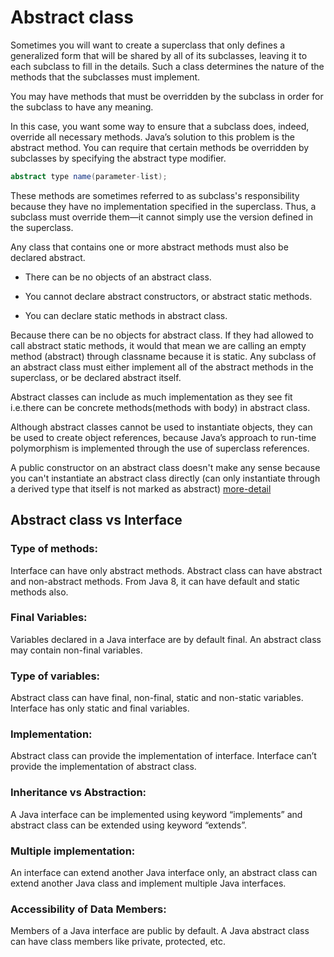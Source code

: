 # Abstract class

Sometimes you will want to create a superclass that only defines a generalized form that will be shared by all of its subclasses, leaving it to each subclass to fill in the details. Such a class determines the nature of the methods that
the subclasses must implement.

You may have methods that must be overridden by the subclass in order for the subclass to have any meaning.

In this case, you want some way to ensure that a subclass does, indeed, override all necessary methods. Java’s solution
to this problem is the abstract method.
You can require that certain methods be overridden by subclasses by specifying the abstract type modifier.
```java
abstract type name(parameter-list);
```
These methods are sometimes referred to as subclass's responsibility because they have no implementation specified in the superclass.
Thus, a subclass must override them—it cannot simply use the version defined in the superclass.

Any class that contains one or more abstract methods must also be declared abstract.

- There can be no objects of an abstract class.

- You cannot declare abstract constructors, or abstract static methods.

- You can declare static methods in abstract class.

Because there can be no objects for abstract class. If they had allowed to call abstract static methods,
it would that mean we are calling an empty method (abstract) through classname because it is static.
Any subclass of an abstract class must either implement all of the abstract methods in the superclass, or be declared abstract itself.

Abstract classes can include as much implementation as they see fit i.e.there can be concrete methods(methods with body) in abstract class.

Although abstract classes cannot be used to instantiate objects, they can be used to create object references, because Java’s approach to run-time polymorphism is implemented through the use of superclass references.

A public constructor on an abstract class doesn't make any sense because you can't instantiate an abstract class directly (can only instantiate through a derived type that itself is not marked as abstract) [more-detail](https://stackoverflow.com/questions/260666/)


## Abstract class vs Interface

### Type of methods:
Interface can have only abstract methods.
Abstract class can have abstract and non-abstract methods. From Java 8, it can have default and static methods also.

### Final Variables:
Variables declared in a Java interface are by default final.
An abstract class may contain non-final variables.

### Type of variables:
Abstract class can have final, non-final, static and non-static variables.
Interface has only static and final variables.

### Implementation:
Abstract class can provide the implementation of interface.
Interface can’t provide the implementation of abstract class.

### Inheritance vs Abstraction:
A Java interface can be implemented using keyword “implements”
and abstract class can be extended using keyword “extends”.

### Multiple implementation:
An interface can extend another Java interface only,
an abstract class can extend another Java class and implement multiple Java interfaces.

### Accessibility of Data Members:
Members of a Java interface are public by default.
A Java abstract class can have class members like private, protected, etc.

